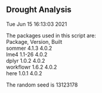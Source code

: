 ## Drought Analysis  
Tue Jun 15 16:13:03 2021  
  
The packages used in this script are:  
Package, Version, Built  
sommer 4.1.3 4.0.2  
lme4 1.1-26 4.0.2  
dplyr 1.0.2 4.0.2  
workflowr 1.6.2 4.0.2  
here 1.0.1 4.0.2  
  
The random seed is 13123178  

